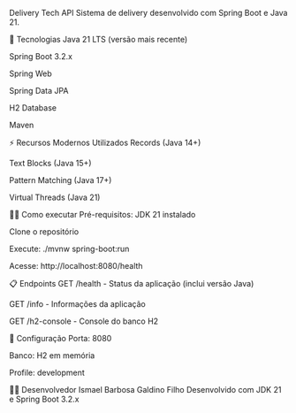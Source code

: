 Delivery Tech API
Sistema de delivery desenvolvido com Spring Boot e Java 21.

🚀 Tecnologias
Java 21 LTS (versão mais recente)

Spring Boot 3.2.x

Spring Web

Spring Data JPA

H2 Database

Maven

⚡ Recursos Modernos Utilizados
Records (Java 14+)

Text Blocks (Java 15+)

Pattern Matching (Java 17+)

Virtual Threads (Java 21)

🏃‍♂️ Como executar
Pré-requisitos: JDK 21 instalado

Clone o repositório

Execute: ./mvnw spring-boot:run

Acesse: http://localhost:8080/health

📋 Endpoints
GET /health - Status da aplicação (inclui versão Java)

GET /info - Informações da aplicação

GET /h2-console - Console do banco H2

🔧 Configuração
Porta: 8080

Banco: H2 em memória

Profile: development

👨‍💻 Desenvolvedor
Ismael Barbosa Galdino Filho 
Desenvolvido com JDK 21 e Spring Boot 3.2.x